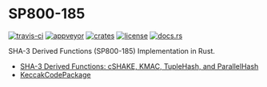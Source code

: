 # SP800-185
[![travis-ci](https://api.travis-ci.org/quininer/sp800-185.svg)](https://travis-ci.org/quininer/sp800-185)
[![appveyor](https://ci.appveyor.com/api/projects/status/8daadka3u64177gp?svg=true)](https://ci.appveyor.com/project/quininer/sp800-185)
[![crates](https://img.shields.io/crates/v/sp800-185.svg)](https://crates.io/crates/sp800-185)
[![license](https://img.shields.io/github/license/quininer/sp800-185.svg)](https://github.com/quininer/sp800-185/blob/master/LICENSE)
[![docs.rs](https://docs.rs/sp800-185/badge.svg)](https://docs.rs/sp800-185/)

SHA-3 Derived Functions (SP800-185) Implementation in Rust.

* [SHA-3 Derived Functions: cSHAKE, KMAC, TupleHash, and ParallelHash](nvlpubs.nist.gov/nistpubs/SpecialPublications/NIST.SP.800-185.pdf)
* [KeccakCodePackage](https://github.com/gvanas/KeccakCodePackage)
